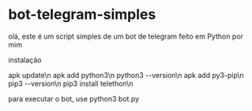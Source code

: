 # bot-telegram-simples
olá, este é um script simples de um bot de telegram feito em Python por mim

instalação

apk update\n
apk add python3\n
python3 --version\n
apk add py3-pip\n
pip3 --version\n
pip3 install telethon\n

para executar o bot, use python3 bot.py
